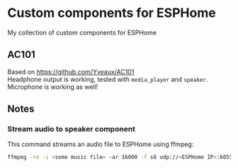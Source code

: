 # Custom components for ESPHome
My collection of custom components for ESPHome

## AC101
Based on https://github.com/Yveaux/AC101  
Headphone output is working, tested with `media_player` and `speaker`.
Microphone is working as well!


## Notes
### Stream audio to speaker component
This command streams an audio file to ESPHome using ffmpeg:
```bash
ffmpeg -re -i <some music file> -ar 16000 -f s8 udp://<ESPHome IP>:6055\?pkt_size=1024
```
